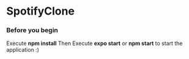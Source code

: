 # SpotifyClone

### Before you begin 
Execute **npm install**
Then Execute **expo start** or **npm start** to start the application :) 
